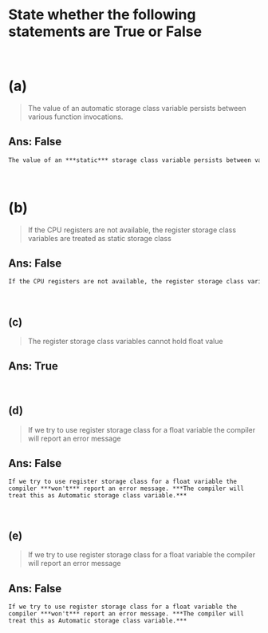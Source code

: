 # State whether the following statements are True or False

&nbsp;

# (a)

> The value of an automatic storage class variable persists between various function invocations.

## Ans: False

```md
The value of an ***static*** storage class variable persists between various function invocations.
```

&nbsp;

# (b)

> If the CPU registers are not available, the register storage class variables are treated as static storage class

## Ans: False

```md
If the CPU registers are not available, the register storage class variables are treated as ***Automatic*** storage class
```

&nbsp;

## (c)

> The register storage class variables cannot hold float value

## Ans: True

&nbsp;

## (d)

> If we try to use register storage class for a float variable the compiler will report an error message

## Ans: False

```
If we try to use register storage class for a float variable the compiler ***won't*** report an error message. ***The compiler will treat this as Automatic storage class variable.***
```

&nbsp;

## (e)

> If we try to use register storage class for a float variable the compiler will report an error message

## Ans: False

```
If we try to use register storage class for a float variable the compiler ***won't*** report an error message. ***The compiler will treat this as Automatic storage class variable.***
```
